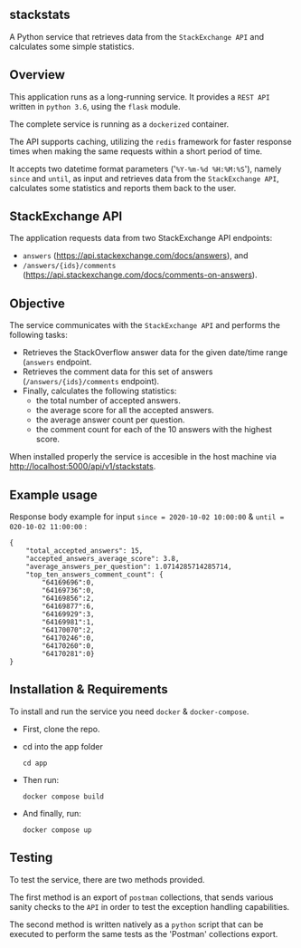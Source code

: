 
## stackstats

A Python service that retrieves data from the `StackExchange API` and calculates some simple statistics.



## Overview

This application runs as a long-running service. It provides a `REST API` written in `python 3.6`, using the `flask` module.

The complete service is running as a `dockerized` container.

The API supports caching, utilizing the `redis` framework for faster response times when making the same requests within a short period of time.

It accepts two datetime format parameters ('`%Y-%m-%d %H:%M:%S`'), namely `since` and `until`, as input and retrieves data from the `StackExchange API`, calculates some statistics and reports them back to the user.



## StackExchange API

The application requests data from two StackExchange API endpoints:
- `answers` (<https://api.stackexchange.com/docs/answers>), and
- `/answers/{ids}/comments` (<https://api.stackexchange.com/docs/comments-on-answers>).



## Objective

The service communicates with the `StackExchange API` and performs the following tasks:
- Retrieves the StackOverflow answer data for the given date/time range (`answers` endpoint.
- Retrieves the comment data for this set of answers (`/answers/{ids}/comments` endpoint).
- Finally, calculates the following statistics:
    - the total number of accepted answers.
    - the average score for all the accepted answers.
    - the average answer count per question.
    - the comment count for each of the 10 answers with the highest score.

When installed properly the service is accesible in the host machine via <http://localhost:5000/api/v1/stackstats>.



## Example usage

Response body example for input `since = 2020-10-02 10:00:00` & `until = 020-10-02 11:00:00` :

```
{
    "total_accepted_answers": 15,
    "accepted_answers_average_score": 3.8,
    "average_answers_per_question": 1.0714285714285714,
    "top_ten_answers_comment_count": {
    	"64169696":0,
    	"64169736":0,
    	"64169856":2,
    	"64169877":6,
    	"64169929":3,
    	"64169981":1,
    	"64170070":2,
    	"64170246":0,
    	"64170260":0,
    	"64170281":0}
}
```


## Installation & Requirements

To install and run the service you need `docker` & `docker-compose`.

- First, clone the repo.
- cd into the app folder
    ```
    cd app
    ```
- Then run:
    ```
    docker compose build
    ```

- And finally, run: 
    ```
    docker compose up
    ```



## Testing

To test the service, there are two methods provided.

The first method is an export of `postman` collections, that sends various sanity checks to the `API` in order to test the exception handling capabilities.

The second method is written natively as a `python` script that can be executed to perform the same tests as the 'Postman' collections export.